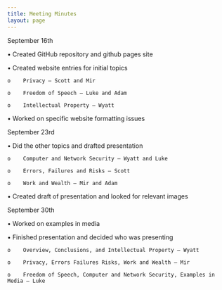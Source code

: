 ```yaml
---
title: Meeting Minutes
layout: page
---
```


September 16th

• Created GitHub repository and github pages site

• Created website entries for initial topics

```
o    Privacy – Scott and Mir

o    Freedom of Speech – Luke and Adam

o    Intellectual Property – Wyatt
```

• Worked on specific website formatting issues

September 23rd

• Did the other topics and drafted presentation

```
o    Computer and Network Security – Wyatt and Luke

o    Errors, Failures and Risks – Scott

o    Work and Wealth – Mir and Adam
```

• Created draft of presentation and looked for relevant images

September 30th

• Worked on examples in media

• Finished presentation and decided who was presenting

```
o    Overview, Conclusions, and Intellectual Property – Wyatt

o    Privacy, Errors Failures Risks, Work and Wealth – Mir

o    Freedom of Speech, Computer and Network Security, Examples in Media – Luke
```
